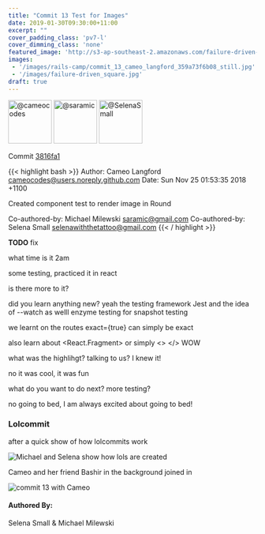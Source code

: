 ```yaml
---
title: "Commit 13 Test for Images"
date: 2019-01-30T09:30:00+11:00
excerpt: ""
cover_padding_class: 'pv7-l'
cover_dimming_class: 'none'
featured_image: 'http://s3-ap-southeast-2.amazonaws.com/failure-driven-blog/railscamp-24-woodfield-hobart/commit_13_cameo_langford_359a73f6b08.gif'
images:
 - '/images/rails-camp/commit_13_cameo_langford_359a73f6b08_still.jpg'
 - '/images/failure-driven_square.jpg'
draft: true
---
```


<img alt="@cameocodes" src="//github.com/cameocodes.png" style="display: inline; width: 88px;" height="88" />
<img alt="@saramic" src="//github.com/saramic.png" style="display: inline; width: 88px;" height="88" />
<img alt="@SelenaSmall" src="//github.com/SelenaSmall.png" style="display: inline; width: 88px;" height="88" />

Commit [3816fa1](https://github.com/failure-driven/railscamp-search-term/commit/3816fa1d055a75c1ecefdd632380fec3695da52e)

{{< highlight bash >}}
Author: Cameo Langford <cameocodes@users.noreply.github.com>
Date:   Sun Nov 25 01:53:35 2018 +1100

Created component test to render image in Round

Co-authored-by: Michael Milewski <saramic@gmail.com>
Co-authored-by: Selena Small <selenawiththetattoo@gmail.com>
{{< / highlight >}}

**TODO** fix

  what time is it 2am

  some testing, practiced it in react

  is there more to it?

  did you learn anything new? yeah the testing framework Jest and the idea of
  --watch as welll enzyme testing for snapshot testing

  we learnt on the routes exact={true} can simply be exact

  also learn about <React.Fragment> or simply <> </> WOW

  what was the highlihgt? talking to us? I knew it!

  no it was cool, it was fun

  what do you want to do next? more testing?

  no going to bed, I am always excited about going to bed!

### Lolcommit

after a quick show of how lolcommits work

![Michael and Selena show how lols are created](https://s3-ap-southeast-2.amazonaws.com/failure-driven-blog/railscamp-24-woodfield-hobart/commit_13_selena_small_bff4a932a85.gif)

Cameo and her friend Bashir in the background joined in

![commit 13 with Cameo](https://s3-ap-southeast-2.amazonaws.com/failure-driven-blog/railscamp-24-woodfield-hobart/commit_13_cameo_langford_359a73f6b08.gif)

#### Authored By:

Selena Small & Michael Milewski

